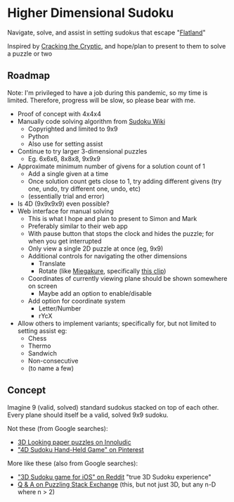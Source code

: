 # Higher Dimensional Sudoku
Navigate, solve, and assist in setting sudokus that escape "[Flatland](https://www.wired.com/2014/11/geometry-of-flatland/)"

Inspired by [Cracking the Cryptic](https://www.youtube.com/channel/UCC-UOdK8-mIjxBQm_ot1T-Q), and hope/plan to present to them to solve a puzzle or two

## Roadmap
Note: I'm privileged to have a job during this pandemic, so my time is limited. Therefore, progress will be slow, so please bear with me.

 - Proof of concept with 4x4x4
 - Manually code solving algorithm from [Sudoku Wiki](https://www.sudokuwiki.org/sudoku.htm)
   - Copyrighted and limited to 9x9
   - Python
   - Also use for setting assist
 - Continue to try larger 3-dimensional puzzles
   - Eg. 6x6x6, 8x8x8, 9x9x9
 - Approximate minimum number of givens for a solution count of 1
   - Add a single given at a time
   - Once solution count gets close to 1, try adding different givens (try one, undo, try different one, undo, etc) 
   - (essentially trial and error)
 - Is 4D (9x9x9x9) even possible?
 - Web interface for manual solving
   - This is what I hope and plan to present to Simon and Mark
   - Preferably similar to their web app
   - With pause button that stops the clock and hides the puzzle; for when you get interrupted
   - Only view a single 2D puzzle at once (eg, 9x9)
   - Additional controls for navigating the other dimensions
     - Translate
     - Rotate (like [Miegakure](https://miegakure.com), specifically [this clip](https://youtu.be/9yW--eQaA2I?t=43))
   - Coordinates of currently viewing plane should be shown somewhere on screen
     - Maybe add an option to enable/disable
   - Add option for coordinate system
     - Letter/Number
     - rYcX
 - Allow others to implement variants; specifically for, but not limited to setting assist eg:
   - Chess
   - Thermo
   - Sandwich
   - Non-consecutive
   - (to name a few)

## Concept
Imagine 9 (valid, solved) standard sudokus stacked on top of each other. Every plane should itself be a valid, solved 9x9 sudoku.

Not these (from Google searches):

 - [3D Looking paper puzzles on Innoludic](http://www.innoludic.com/sudoku-rule/2015-02-08-20-11-14/3d-simple/13-rule-of-sudoku-3d)
 - ["4D Sudoku Hand-Held Game" on Pinterest](https://www.pinterest.de/pin/175218241722913074/)

More like these (also from Google searches):

 - ["3D Sudoku game for iOS" on Reddit](https://www.reddit.com/r/sudoku/comments/e5qv6n/i_spent_the_last_10_months_developing_a_3d_sudoku/) "true 3D Sudoku experience"
 - [Q & A on Puzzling Stack Exchange](https://puzzling.stackexchange.com/questions/85217/is-this-3d-sudoku-possible) (this, but not just 3D, but any n-D where n > 2)
